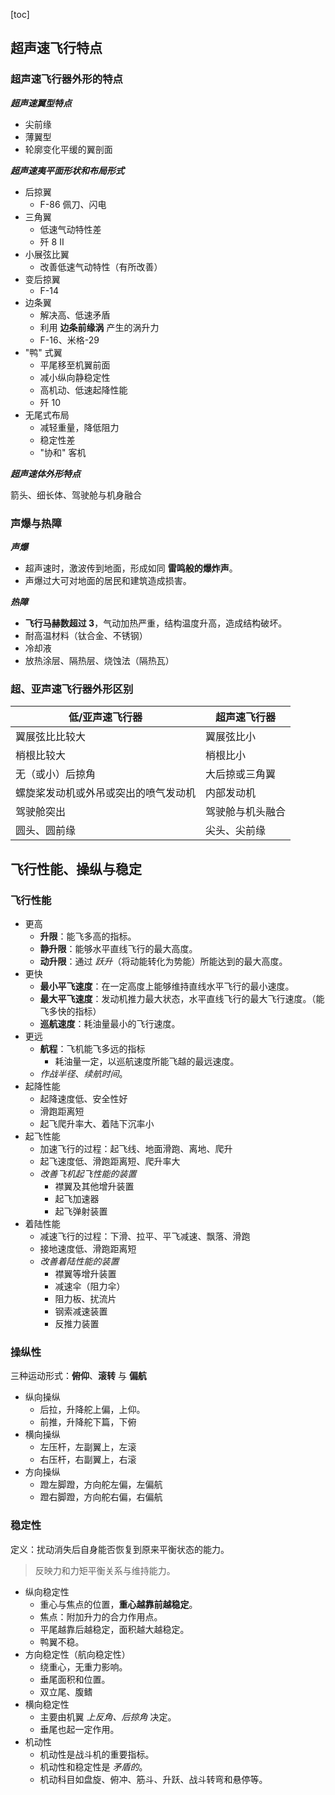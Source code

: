 [toc]

## 超声速飞行特点

### 超声速飞行器外形的特点

***超声速翼型特点***

- 尖前缘
- 薄翼型
- 轮廓变化平缓的翼剖面

***超声速夷平面形状和布局形式***

- 后掠翼
    - F-86 佩刀、闪电
- 三角翼
    - 低速气动特性差
    - 歼 8 Ⅱ
- 小展弦比翼
    - 改善低速气动特性（有所改善）
- 变后掠翼
    - F-14
- 边条翼
    - 解决高、低速矛盾
    - 利用 **边条前缘涡** 产生的涡升力
    - F-16、米格-29
- "鸭" 式翼
    - 平尾移至机翼前面
    - 减小纵向静稳定性
    - 高机动、低速起降性能
    - 歼 10
- 无尾式布局
    - 减轻重量，降低阻力
    - 稳定性差
    - "协和" 客机

***超声速体外形特点***

箭头、细长体、驾驶舱与机身融合

### 声爆与热障

***声爆***

- 超声速时，激波传到地面，形成如同 **雷鸣般的爆炸声**。
- 声爆过大可对地面的居民和建筑造成损害。

***热障***

- **飞行马赫数超过 3**，气动加热严重，结构温度升高，造成结构破坏。
- 耐高温材料（钛合金、不锈钢）
- 冷却液
- 放热涂层、隔热层、烧蚀法（隔热瓦）

### 超、亚声速飞行器外形区别

| 低/亚声速飞行器 | 超声速飞行器 |
|---|---|
| 翼展弦比比较大 | 翼展弦比小 |
| 梢根比较大 | 梢根比小 |
| 无（或小）后掠角 | 大后掠或三角翼 |
| 螺旋桨发动机或外吊或突出的喷气发动机 | 内部发动机 |
| 驾驶舱突出 | 驾驶舱与机头融合 |
| 圆头、圆前缘 | 尖头、尖前缘 |

## 飞行性能、操纵与稳定

### 飞行性能

- 更高
    - **升限**：能飞多高的指标。
    - **静升限**：能够水平直线飞行的最大高度。
    - **动升限**：通过 *跃升*（将动能转化为势能）所能达到的最大高度。
- 更快
    - **最小平飞速度**：在一定高度上能够维持直线水平飞行的最小速度。
    - **最大平飞速度**：发动机推力最大状态，水平直线飞行的最大飞行速度。（能飞多快的指标）
    - **巡航速度**：耗油量最小的飞行速度。
- 更远
    - **航程**：飞机能飞多远的指标
        - 耗油量一定，以巡航速度所能飞越的最远速度。
    - *作战半径*、*续航时间*。
- 起降性能
    - 起降速度低、安全性好
    - 滑跑距离短
    - 起飞爬升率大、着陆下沉率小
- 起飞性能
    - 加速飞行的过程：起飞线、地面滑跑、离地、爬升
    - 起飞速度低、滑跑距离短、爬升率大
    - *改善飞机起飞性能的装置*
        - 襟翼及其他增升装置
        - 起飞加速器
        - 起飞弹射装置
- 着陆性能
    - 减速飞行的过程：下滑、拉平、平飞减速、飘落、滑跑
    - 接地速度低、滑跑距离短
    - *改善着陆性能的装置*
        - 襟翼等增升装置
        - 减速伞（阻力伞）
        - 阻力板、扰流片
        - 钢索减速装置
        - 反推力装置

### 操纵性

三种运动形式：**俯仰**、**滚转** 与 **偏航**

- 纵向操纵
    - 后拉，升降舵上偏，上仰。
    - 前推，升降舵下篇，下俯
- 横向操纵
    - 左压杆，左副翼上，左滚
    - 右压杆，右副翼上，右滚
- 方向操纵
    - 蹬左脚蹬，方向舵左偏，左偏航
    - 蹬右脚蹬，方向舵右偏，右偏航

### 稳定性

定义：扰动消失后自身能否恢复到原来平衡状态的能力。

> 反映力和力矩平衡关系与维持能力。

- 纵向稳定性
    - 重心与焦点的位置，**重心越靠前越稳定**。
    - 焦点：附加升力的合力作用点。
    - 平尾越靠后越稳定，面积越大越稳定。
    - 鸭翼不稳。
- 方向稳定性（航向稳定性）
    - 绕重心，无重力影响。
    - 垂尾面积和位置。
    - 双立尾、腹鳍
- 横向稳定性
    - 主要由机翼 *上反角、后掠角* 决定。
    - 垂尾也起一定作用。
- 机动性
    - 机动性是战斗机的重要指标。
    - 机动性和稳定性是 *矛盾的*。
    - 机动科目如盘旋、俯冲、筋斗、升跃、战斗转弯和悬停等。
